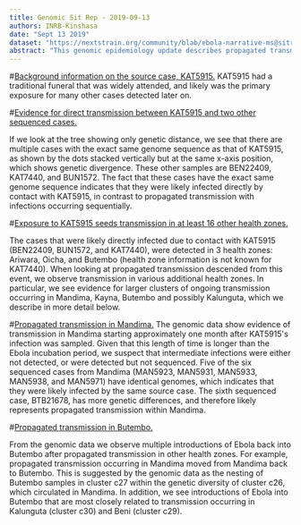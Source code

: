 ```yaml
---
title: Genomic Sit Rep - 2019-09-13
authors: INRB-Kinshasa
date: "Sept 13 2019"
dataset: "https://nextstrain.org/community/blab/ebola-narrative-ms@sitrep-2019-09-13?d=tree,map"
abstract: "This genomic epidemiology update describes propagated transmission that occurred likely due to contact with KAT5915. This update also provides information about newly sequenced samples, sequenced on Sept 6 2019."
---
```


#[Background information on the source case, KAT5915.](https://nextstrain.org/community/blab/ebola-narrative-ms@sitrep-2019-09-13?clade=c25&s=lab-KAT5915&d=tree)
KAT5915 had a traditional funeral that was widely attended, and likely was the primary exposure for many other cases detected later on.

#[Evidence for direct transmission between KAT5915 and two other sequenced cases.](https://nextstrain.org/community/blab/ebola-narrative-ms@sitrep-2019-09-13?clade=c25&dmax=2019-07-10&m=div&d=tree)

If we look at the tree showing only genetic distance, we see that there are multiple cases with the exact same genome sequence as that of KAT5915, as shown by the dots stacked vertically but at the same x-axis position, which shows genetic divergence. These other samples are BEN22409, KAT7440, and BUN1572. The fact that these cases have the exact same genome sequence indicates that they were likely infected directly by contact with KAT5915, in contrast to propagated transmission with infections occurring sequentially.

#[Exposure to KAT5915 seeds transmission in at least 16 other health zones.](https://nextstrain.org/community/blab/ebola-narrative-ms@sitrep-2019-09-13?clade=c25&d=tree)

The cases that were likely directly infected due to contact with KAT5915 (BEN22409, BUN1572, and KAT7440), were detected in 3 health zones: Ariwara, Oicha, and Butembo (health zone information is not known for KAT7440). When looking at propagated transmission descended from this event, we observe transmission in various additional health zones. In particular, we see evidence for larger clusters of ongoing transmission occurring in Mandima, Kayna, Butembo and possibly Kalunguta, which we describe in more detail below.

#[Propagated transmission in Mandima.](hhttps://nextstrain.org/community/blab/ebola-narrative-ms@sitrep-2019-09-13?clade=c25&f_health_zone=Mandima&d=tree)
The genomic data show evidence of transmission in Mandima starting approximately one month after KAT5915's infection was sampled. Given that this length of time is longer than the Ebola incubation period, we suspect that intermediate infections were either not detected, or were detected but not sequenced. Five of the six sequenced cases from Mandima (MAN5923, MAN5931, MAN5933, MAN5938, and MAN5971) have identical genomes, which indicates that they were likely infected by the same source case. The sixth sequenced case, BTB21678, has more genetic differences, and therefore likely represents propagated transmission within Mandima.  

#[Propagated transmission in Butembo.](https://nextstrain.org/community/blab/ebola-narrative-ms@sitrep-2019-09-13?clade=c25&f_health_zone=Butembo,Mandima&d=tree)

From the genomic data we observe multiple introductions of Ebola back into Butembo after propagated transmission in other health zones. For example, propagated transmission occurring in Mandima moved from Mandima back to Butembo. This is suggested by the genomic data as the nesting of Butembo samples in cluster c27 within the genetic diversity of cluster c26, which circulated in Mandima. In addition, we see introductions of Ebola into Butembo that are most closely related to transmission occurring in Kalunguta (cluster c30) and Beni (cluster c29).
